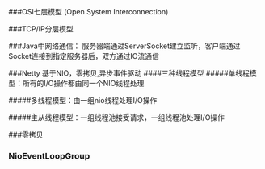 ###OSI七层模型  (Open System Interconnection)

###TCP/IP分层模型

###Java中网络通信：
    服务器端通过ServerSocket建立监听，客户端通过Socket连接到指定服务器后，双方通过IO流通信
    
###Netty
    基于NIO，零拷贝,异步事件驱动
####三种线程模型
#####单线程模型：所有的I/O操作都由同一个NIO线程处理

#####多线程模型：由一组nio线程处理I/O操作

#####主从线程模型：一组线程池接受请求，一组线程池处理I/O操作

###零拷贝

### NioEventLoopGroup
